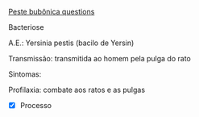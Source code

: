 [Peste bubônica questions](Peste%20bub%C3%B4nica%20questions.md)

Bacteriose

A.E.: Yersinia pestis (bacilo de Yersin)

Transmissão: transmitida ao homem pela pulga do rato

Sintomas:

Profilaxia: combate aos ratos e as pulgas

- [x] Processo 
